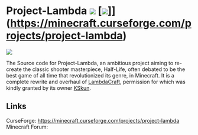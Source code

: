 # Project-Lambda [![](http://cf.way2muchnoise.eu/full_project-lambda_downloads.svg)](https://minecraft.curseforge.com/projects/project-lambda) [![](http://cf.way2muchnoise.eu/versions/project-lambda.svg)]](https://minecraft.curseforge.com/projects/project-lambda)
![](https://i.imgur.com/deKtnvB.png)

The Source code for Project-Lambda, an ambitious project aiming to re-create the classic shooter masterpiece, Half-Life, often debated to be the best game of all time that revolutionized its genre, in Minecraft. It is a complete rewrite and overhaul of [LambdaCraft](https://github.com/LambdaInnovation/LambdaCraft-Legacy), permission for which was kindly granted by its owner [KSkun](https://github.com/KSkun).

## Links
CurseForge: https://minecraft.curseforge.com/projects/project-lambda  
Minecraft Forum:
